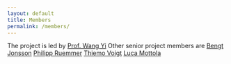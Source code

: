 ```yaml
---
layout: default
title: Members
permalink: /members/
---
```


The project is led by [Prof. Wang Yi](http://user.it.uu.se/~yi/)
Other senior project members are 
[Bengt Jonsson](http://user.it.uu.se/~bengt/)
[Philipp Ruemmer](http://www.philipp.ruemmer.org/)
[Thiemo Voigt](https://scholar.google.se/citations?user=xSXvpjEAAAAJ&hl=sv) 
[Luca Mottola](https://home.deib.polimi.it/mottola/)
